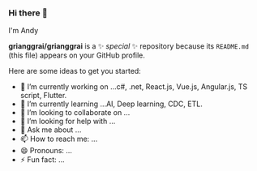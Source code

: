 ### Hi there 👋
I'm Andy

**grianggrai/grianggrai** is a ✨ _special_ ✨ repository because its `README.md` (this file) appears on your GitHub profile.

Here are some ideas to get you started:

- 🔭 I’m currently working on ...c#, .net, React.js, Vue.js, Angular.js, TS script, Flutter.
- 🌱 I’m currently learning ...AI, Deep learning, CDC, ETL.
- 👯 I’m looking to collaborate on ...
- 🤔 I’m looking for help with ...
- 💬 Ask me about ...
- 📫 How to reach me: ...
- 😄 Pronouns: ...
- ⚡ Fun fact: ...

